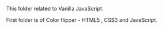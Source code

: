 This folder related to Vanilla JavaScript.

First folder is of Color flipper - HTML5 , CSS3 and JavaScript. 